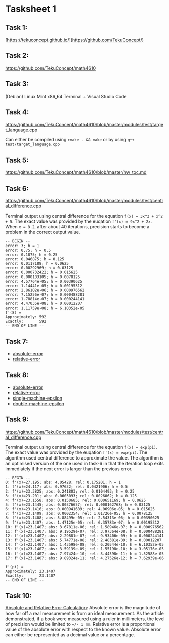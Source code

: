 # Tasksheet 1

## Task 1:
[https://tekuconcept.github.io/](https://github.com/TekuConcept/)

## Task 2:
https://github.com/TekuConcept/math4610

## Task 3:
(Debian) Linux Mint x86_64 Terminal + Visual Studio Code

## Task 4:
https://github.com/TekuConcept/math4610/blob/master/modules/test/target_language.cpp

Can either be compiled using `cmake . && make` or by using `g++ test/target_language.cpp`

## Task 5:
https://github.com/TekuConcept/math4610/blob/master/hw_toc.md

## Task 6:

https://github.com/TekuConcept/math4610/blob/master/modules/test/central_difference.cpp

Terminal output using central difference for the equation `f(x) = 3x^3 + x^2 + 5`. The exact value was provided by the euqation `f'(x) = 9x^2 + 2x`. When `x = 8.2`, after about 40 iterations, precision starts to become a problem in the correct output value.
```
-- BEGIN --
error: 3; h = 1
error: 0.75; h = 0.5
error: 0.1875; h = 0.25
error: 0.046875; h = 0.125
error: 0.0117188; h = 0.0625
error: 0.00292969; h = 0.03125
error: 0.000732422; h = 0.015625
error: 0.000183105; h = 0.0078125
error: 4.57764e-05; h = 0.00390625
error: 1.14441e-05; h = 0.00195312
error: 2.86102e-06; h = 0.000976562
error: 7.15256e-07; h = 0.000488281
error: 1.78814e-07; h = 0.000244141
error: 4.47035e-08; h = 0.00012207
error: 1.11759e-08; h = 6.10352e-05
f'(8) = 
Approximately: 592
Exactly:       592
-- END OF LINE --
```

## Task 7:
* [absolute-error](https://github.com/TekuConcept/math4610/blob/master/modules/doc/errabs.md)
* [relative-error](https://github.com/TekuConcept/math4610/blob/master/modules/doc/errrel.md)

## Task 8:

* [absolute-error](https://github.com/TekuConcept/math4610/blob/master/modules/doc/errabs.md)
* [relative-error](https://github.com/TekuConcept/math4610/blob/master/modules/doc/errrel.md)
* [single-machine-epsilon](https://github.com/TekuConcept/math4610/blob/master/modules/doc/smaceps.md)
* [double-machine-epsilon](https://github.com/TekuConcept/math4610/blob/master/modules/doc/dmaceps.md)

## Task 9:

https://github.com/TekuConcept/math4610/blob/master/modules/test/central_difference.cpp

Terminal output using central difference for the equation `f(x) = exp(pi)`. The exact value was provided by the euqation `f'(x) = exp(pi)`. The algorithm used central difference to approximate the value. The algorithm is an optimised version of the one used in task-6 in that the iteration loop exits immediately if the next error is larger than the previous error.

```
-- BEGIN --
0: f'(x)=27.195; abs: 4.05428; rel: 0.175201; h = 1
1: f'(x)=24.117; abs: 0.97632; rel: 0.0421906; h = 0.5
2: f'(x)=23.3825; abs: 0.241803; rel: 0.0104493; h = 0.25
3: f'(x)=23.201; abs: 0.0603093; rel: 0.0026062; h = 0.125
4: f'(x)=23.1558; abs: 0.0150685; rel: 0.000651169; h = 0.0625
5: f'(x)=23.1445; abs: 0.00376657; rel: 0.000162768; h = 0.03125
6: f'(x)=23.1416; abs: 0.000941609; rel: 4.06906e-05; h = 0.015625
7: f'(x)=23.1409; abs: 0.0002354; rel: 1.01726e-05; h = 0.0078125
8: f'(x)=23.1408; abs: 5.88499e-05; rel: 2.54313e-06; h = 0.00390625
9: f'(x)=23.1407; abs: 1.47125e-05; rel: 6.35783e-07; h = 0.00195312
10: f'(x)=23.1407; abs: 3.67811e-06; rel: 1.58946e-07; h = 0.000976562
11: f'(x)=23.1407; abs: 9.19529e-07; rel: 3.97364e-08; h = 0.000488281
12: f'(x)=23.1407; abs: 2.29881e-07; rel: 9.93406e-09; h = 0.000244141
13: f'(x)=23.1407; abs: 5.74771e-08; rel: 2.48381e-09; h = 0.00012207
14: f'(x)=23.1407; abs: 1.43598e-08; rel: 6.20544e-10; h = 6.10352e-05
15: f'(x)=23.1407; abs: 3.59139e-09; rel: 1.55198e-10; h = 3.05176e-05
16: f'(x)=23.1407; abs: 7.97424e-10; rel: 3.44598e-11; h = 1.52588e-05
17: f'(x)=23.1407; abs: 9.89324e-11; rel: 4.27526e-12; h = 7.62939e-06

f'(pi) =
Approximately: 23.1407
Exactly:       23.1407
-- END OF LINE --
```

## Task 10:
[Absolute and Relative Error Calculation](https://www.thoughtco.com/absolute-and-relative-error-calculation-609602): Absolute error is the magnitude of how far off a real measurement is from an ideal measurement. As the article demonstrated, if a book were measured using a ruler in millimeters, the level of precision would be limited to `+/- 1 mm`. Relative error is a proportional value of the absolute error with respect to the known value. Absolute error can either be represented as a decimal value or a percentage.
